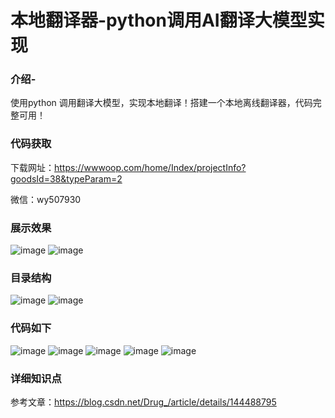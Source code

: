 # 本地翻译器-python调用AI翻译大模型实现
### 介绍-
使用python 调用翻译大模型，实现本地翻译！搭建一个本地离线翻译器，代码完整可用！

### 代码获取
下载网址：https://wwwoop.com/home/Index/projectInfo?goodsId=38&typeParam=2

微信：wy507930

### 展示效果
![image](https://github.com/user-attachments/assets/a5a1f48a-efc1-4e4c-b933-585f330e7d24)
![image](https://github.com/user-attachments/assets/5d9bb276-6e90-482c-a6cc-6e24f1f8673f)

### 目录结构
![image](https://github.com/user-attachments/assets/eb7071d8-5f9d-4399-bfe2-fc36c4dbf1e2)
![image](https://github.com/user-attachments/assets/ee74027c-a632-4cba-8e57-5faca5e71f0d)

### 代码如下
![image](https://github.com/user-attachments/assets/c9283cb8-52e4-452c-b78e-54b16bf5bd27)
![image](https://github.com/user-attachments/assets/bca0f8b0-598f-46a4-9cb9-9ce7f84097b2)
![image](https://github.com/user-attachments/assets/82884d82-cdab-4a46-87fd-4d088a771e09)
![image](https://github.com/user-attachments/assets/6e23b356-8ac1-4edd-a5e4-0428c92fa433)
![image](https://github.com/user-attachments/assets/bca4ceca-7f1d-48dc-a43e-86a55432b1eb)

### 详细知识点
参考文章：https://blog.csdn.net/Drug_/article/details/144488795
